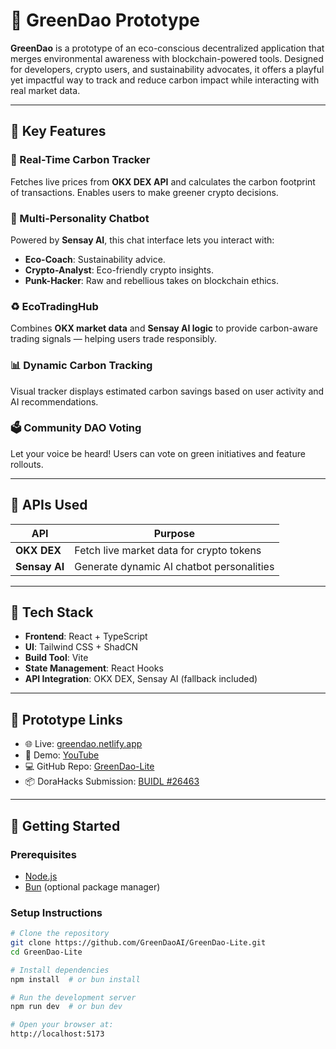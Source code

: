 # 🌿 GreenDao Prototype

**GreenDao** is a prototype of an eco-conscious decentralized application that merges environmental awareness with blockchain-powered tools. Designed for developers, crypto users, and sustainability advocates, it offers a playful yet impactful way to track and reduce carbon impact while interacting with real market data.

---

## 🚀 Key Features

### 🔁 Real-Time Carbon Tracker
Fetches live prices from **OKX DEX API** and calculates the carbon footprint of transactions. Enables users to make greener crypto decisions.

### 🧠 Multi-Personality Chatbot
Powered by **Sensay AI**, this chat interface lets you interact with:
- **Eco-Coach**: Sustainability advice.
- **Crypto-Analyst**: Eco-friendly crypto insights.
- **Punk-Hacker**: Raw and rebellious takes on blockchain ethics.

### ♻️ EcoTradingHub
Combines **OKX market data** and **Sensay AI logic** to provide carbon-aware trading signals — helping users trade responsibly.

### 📊 Dynamic Carbon Tracking
Visual tracker displays estimated carbon savings based on user activity and AI recommendations.

### 🗳️ Community DAO Voting
Let your voice be heard! Users can vote on green initiatives and feature rollouts.

---

## 🔌 APIs Used

| API         | Purpose                                      |
|-------------|----------------------------------------------|
| **OKX DEX** | Fetch live market data for crypto tokens     |
| **Sensay AI** | Generate dynamic AI chatbot personalities  |

---

## 🧱 Tech Stack

- **Frontend**: React + TypeScript
- **UI**: Tailwind CSS + ShadCN
- **Build Tool**: Vite
- **State Management**: React Hooks
- **API Integration**: OKX DEX, Sensay AI (fallback included)

---

## 🧪 Prototype Links

- 🌐 Live: [greendao.netlify.app](https://greendao.netlify.app)
- 🎥 Demo: [YouTube](https://youtu.be/qoO9adtWWJs)
- 💻 GitHub Repo: [GreenDao-Lite](https://github.com/GreenDaoAI/GreenDao-Lite.git)
- 📦 DoraHacks Submission: [BUIDL #26463](https://dorahacks.io/buidl/26463)

---

## 🔧 Getting Started

### Prerequisites

- [Node.js](https://nodejs.org/)
- [Bun](https://bun.sh/) (optional package manager)

### Setup Instructions

```bash
# Clone the repository
git clone https://github.com/GreenDaoAI/GreenDao-Lite.git
cd GreenDao-Lite

# Install dependencies
npm install  # or bun install

# Run the development server
npm run dev  # or bun dev

# Open your browser at:
http://localhost:5173
